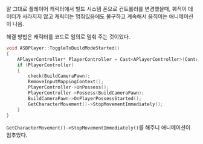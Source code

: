 말 그대로 플레이어 캐릭터에서 빌드 시스템 폰으로 컨트롤러를 변경했을때, 궤적이 데이터가 사라지지 않고 캐릭터는 멈춰있음에도 불구하고 계속해서 움직이는 애니메이션이 나옴.

해결 방법은 캐릭터를 코드로 임의로 멈춰 주는 것이었다.
```cpp
void ASBPlayer::ToggleToBuildModeStarted()
{
	APlayerController* PlayerController = Cast<APlayerController>(Controller);
	if (PlayerController)
	{
		check(BuildCameraPawn);
		RemoveInputMappingContext();
		PlayerController->UnPossess();
		PlayerController->Possess(BuildCameraPawn);
		BuildCameraPawn->OnPlayerPossessStarted();
		GetCharacterMovement()->StopMovementImmediately();
	}
}
```

`GetCharacterMovement()->StopMovementImmediately()`를 해주니 애니메이션이 멈추었다.